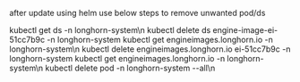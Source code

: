 after update using helm use below steps to remove unwanted pod/ds

kubectl get ds -n longhorn-system\n
kubectl delete ds engine-image-ei-51cc7b9c -n longhorn-system
kubectl get engineimages.longhorn.io -n longhorn-system\n
kubectl delete engineimages.longhorn.io ei-51cc7b9c -n longhorn-system
kubectl get engineimages.longhorn.io -n longhorn-system\n
kubectl delete pod -n longhorn-system --all\n